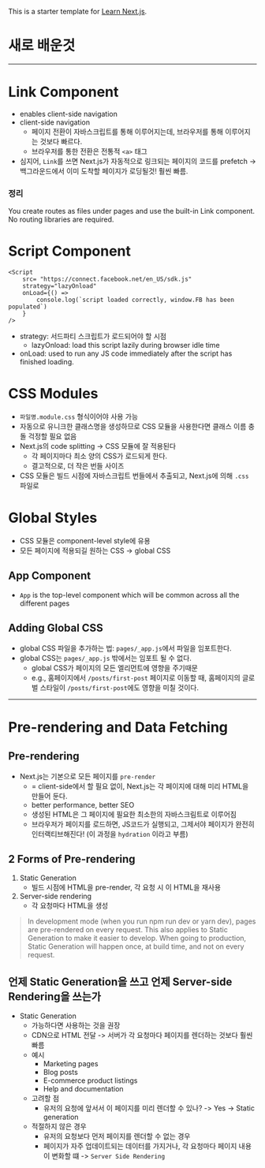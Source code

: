 This is a starter template for [Learn Next.js](https://nextjs.org/learn).

# 새로 배운것

*****

# Link Component
- enables client-side navigation
- client-side navigation
    - 페이지 전환이 자바스크립트를 통해 이루어지는데, 브라우저를 통해 이루어지는 것보다 빠르다.
    - 브라우저를 통한 전환은 전통적 `<a>` 태그
- 심지어, `Link`를 쓰면 Next.js가 자동적으로 링크되는 페이지의 코드를 prefetch -> 백그라운드에서 이미 도착할 페이지가 로딩될것! 훨씬 빠름.

### 정리
You create routes as files under pages and use the built-in Link component. No routing libraries are required.

# Script Component

```
<Script
    src= "https://connect.facebook.net/en_US/sdk.js"
    strategy="lazyOnload"
    onLoad={() =>
        console.log(`script loaded correctly, window.FB has been populated`)
    }
/>
```

- strategy: 서드파티 스크립트가 로드되어야 할 시점
    - lazyOnload: load this script lazily during browser idle time
- onLoad: used to run any JS code immediately after the script has finished loading. 

# CSS Modules
- `파일명.module.css` 형식이어야 사용 가능
- 자동으로 유니크한 클래스명을 생성하므로 CSS 모듈을 사용한다면 클래스 이름 충돌 걱정할 필요 없음
- Next.js의 code splitting -> CSS 모듈에 잘 적용된다
    - 각 페이지마다 최소 양의 CSS가 로드되게 한다.
    - 결고적으로, 더 작은 번들 사이즈
- CSS 모듈은 빌드 시점에 자바스크립트 번들에서 추출되고, Next.js에 의해 `.css` 파일로

# Global Styles
- CSS 모듈은 component-level style에 유용
- 모든 페이지에 적용되길 원하는 CSS -> global CSS

## App Component
- `App` is the top-level component which will be common across all the different pages

## Adding Global CSS
- global CSS 파일을 추가하는 법: `pages/_app.js`에서 파일을 임포트한다.
- global CSS는 `pages/_app.js` 밖에서는 임포트 될 수 없다.
    - global CSS가 페이지의 모든 엘리먼트에 영향을 주기때문
    - e.g., 홈페이지에서 `/posts/first-post` 페이지로 이동할 때, 홈페이지의 글로벌 스타일이 `/posts/first-post`에도 영향을 미칠 것이다.

*****

# Pre-rendering and Data Fetching
## Pre-rendering
- Next.js는 기본으로 모든 페이지를 `pre-render`
    - = client-side에서 할 필요 없이, Next.js는 각 페이지에 대해 미리 HTML을 만들어 둔다.
    - better performance, better SEO
    - 생성된 HTML은 그 페이지에 필요한 최소한의 자바스크림트로 이루어짐
    - 브라우저가 페이지를 로드하면, JS코드가 실행되고, 그제서야 페이지가 완전히 인터랙티브해진다! (이 과정을 `hydration` 이라고 부름)

## 2 Forms of Pre-rendering
1. Static Generation
    - 빌드 시점에 HTML을 pre-render, 각 요청 시 이 HTML을 재사용
2. Server-side rendering
    - 각 요청마다 HTML을 생성

> In development mode (when you run npm run dev or yarn dev), pages are pre-rendered on every request. This also applies to Static Generation to make it easier to develop. When going to production, Static Generation will happen once, at build time, and not on every request.

## 언제 Static Generation을 쓰고 언제 Server-side Rendering을 쓰는가
- Static Generation
    - 가능하다면 사용하는 것을 권장
    - CDN으로 HTML 전달 -> 서버가 각 요청마다 페이지를 렌더하는 것보다 훨씬 빠름
    - 예시
        - Marketing pages
        - Blog posts
        - E-commerce product listings
        - Help and documentation
    - 고려할 점
        - 유저의 요청에 앞서서 이 페이지를 미리 렌더할 수 있나? -> Yes -> Static generation
    - 적절하지 않은 경우
        - 유저의 요청보다 먼저 페이지를 렌더할 수 없는 경우
        - 페이지가 자주 업데이트되는 데이터를 가지거나, 각 요청마다 페이지 내용이 변화할 떄 -> `Server Side Rendering`

